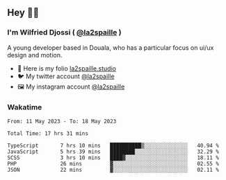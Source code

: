 ## Hey 👋🏾
### I'm Wilfried Djossi ( <a href="https://twitter.com/la2spaille/" target="_blank">@la2spaille</a> )
A young developer based in Douala, who has a particular focus on ui/ux design and motion.

- 🎨 Here is my folio [la2spaille.studio](https://la2spaille.studio/)
- 🐦 My twitter account [@la2spaille](https://twitter.com/la2spaille/)
- 🖼 My instagram account [@la2spaille](https://www.instagram.com/la2spaille/)

### Wakatime
<!--START_SECTION:waka-->

```text
From: 11 May 2023 - To: 18 May 2023

Total Time: 17 hrs 31 mins

TypeScript       7 hrs 10 mins   ██████████▒░░░░░░░░░░░░░░   40.94 %
JavaScript       5 hrs 39 mins   ████████░░░░░░░░░░░░░░░░░   32.29 %
SCSS             3 hrs 10 mins   ████▓░░░░░░░░░░░░░░░░░░░░   18.11 %
PHP              26 mins         ▓░░░░░░░░░░░░░░░░░░░░░░░░   02.55 %
JSON             22 mins         ▓░░░░░░░░░░░░░░░░░░░░░░░░   02.11 %
```

<!--END_SECTION:waka-->
<!--
**la2spaille/la2spaille** is a ✨ _special_ ✨ repository because its `README.md` (this file) appears on your GitHub profile.

Here are some ideas to get you started:

- 🔭 I’m currently working on ...
- 🌱 I’m currently learning ...
- 👯 I’m looking to collaborate on ...
- 🤔 I’m looking for help with ...
- 💬 Ask me about ...
- 📫 How to reach me: ...
- 😄 Pronouns: ...
- ⚡ Fun fact: ...
-->
